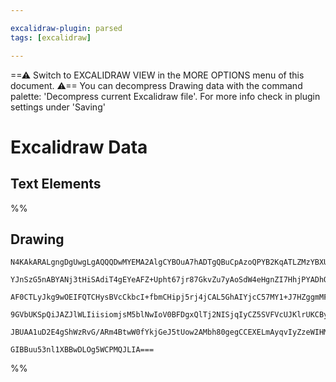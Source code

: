 ```yaml
---

excalidraw-plugin: parsed
tags: [excalidraw]

---
```

==⚠  Switch to EXCALIDRAW VIEW in the MORE OPTIONS menu of this document. ⚠== You can decompress Drawing data with the command palette: 'Decompress current Excalidraw file'. For more info check in plugin settings under 'Saving'


# Excalidraw Data
## Text Elements
%%
## Drawing
```compressed-json
N4KAkARALgngDgUwgLgAQQQDwMYEMA2AlgCYBOuA7hADTgQBuCpAzoQPYB2KqATLZMzYBXUtiRoIACyhQ4zZAHoFAc0JRJQgEYA6bGwC2CgF7N6hbEcK4OCtptbErHALRY8RMpWdx8Q1TdIEfARcZgRmBShcZQUebQBmbQAGGjoghH0EDihmbgBtcDBQMBKIEm4IZSMAVSSAUQB9ADkAaySAIQBFGABBbAAZADVSAE0ATgAxelSSyFhECsDsKI5l

YJnSzG5nABYANj3tHiSAdiT4gEYeAFZ+Upht67jr87GkvZu7yAoSdW4eHgnZI7HhjPYADhOt0KkEkCEIymk/3iz32kOhswg1jW4lQSS+EGYUFIbBaCAAwmx8GxSBUAMQXBCMxkbSCaXDYFrKElCDjESnU2kSYnWZhwXCBbKsiAAM0I+HwAGVYOsJIIPNKiSSyQB1X6Sf4ErWkhDKmCq9Dq8oEnmIjjhXJoC4Etji7BqB5OpL4mGVHlwACSxEdqDy

AF0CTLyJkg9wOEIFQTCHysBVcCkbcI+fbmCHipj5rj4jCAL5GhAIYjcC57MY1+J7HZggmMFjsLhoFEtpisThNThibg7a4XJKAnY7H2YwjMAAi6Sgle4MoIYQJmizxDqwUy2RD8cTvqEcGIuEXVadJ0nKPBOwuF2ue2dvqIHBacYT+AJ1M5S7QK/wMJChLcAIzoXA4DgZUz1xfNoDhTIKiIREoA2BhCAQCh2g5LkeT5AUaXpGViJItDsBESUoADRd

9GVbUKSpQiJAZJlWLIiisiomjsM5blNwIoV0BFDgxQlTj2NISjqIyCZ5SVFVcUJKlrUKCByMkzjpNo4kTT1Yg/jQPhVPUqSaLok0zQtJSNTuNSOOyLSACVhDtB1q1skzNJogB5N0PWrb0PPsriZM4KAJlwfR5U9VAMUgTyHJoiYwsVQgjFxY4go0xKMgAFSwKAemQjt0GCGVUKy0yMmg0hCsktgKDhXAL1QA8v2M4KtLqPkenqxqQharE+rQ5hsB

JBUAA1uD2E4gShWzRvG/ARm4BtwW0fYkjGeJ5tUow2AMbh80gegCCEXELmAyqvIyZzeWIHMQwgPCq1s7kSFS9KP0PUp3v5RjBOOiB2ipQa6XJMYIYh6VHIQZQEwlek6lnZHkYgK6OuyqBzLJXyoHbfdP1suBAjMYRmAAcVID60txNrbKjSKEFhlNqdWI7fSyXBNGCFriXOglsCIOBuH5hACQ4JnRdIAXfWEKBX1xMWMdKOwACsEGWZhFUluAAFk2

GIBBuu53nl1XBBwDLOg5WCPMQJLIA===
```
%%